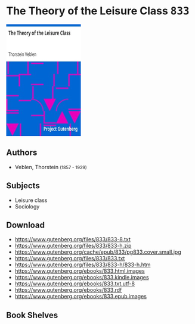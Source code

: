 # The Theory of the Leisure Class <kbd>833</kbd>

![](./cover.medium.jpg "")

## Authors


 - Veblen, Thorstein <small>(1857 - 1929)</small>

## Subjects


 - Leisure class
 - Sociology

## Download


 - https://www.gutenberg.org/files/833/833-8.txt
 - https://www.gutenberg.org/files/833/833-h.zip
 - https://www.gutenberg.org/cache/epub/833/pg833.cover.small.jpg
 - https://www.gutenberg.org/files/833/833.txt
 - https://www.gutenberg.org/files/833/833-h/833-h.htm
 - https://www.gutenberg.org/ebooks/833.html.images
 - https://www.gutenberg.org/ebooks/833.kindle.images
 - https://www.gutenberg.org/ebooks/833.txt.utf-8
 - https://www.gutenberg.org/ebooks/833.rdf
 - https://www.gutenberg.org/ebooks/833.epub.images

## Book Shelves


